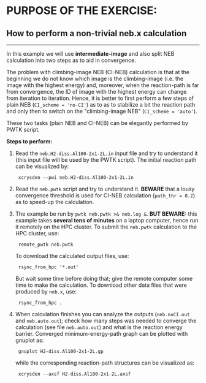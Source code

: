 # PURPOSE OF THE EXERCISE:
## How to perform a non-trivial neb.x calculation
-------------------------------------------------

In this example we will use **intermediate-image** and also split NEB
calculation into two steps as to aid in convergence.

The problem with climbing-image NEB (CI-NEB) calculation is that at
the beginning we do not know which image is the climbing-image
(i.e. the image with the highest energy) and, moreover, when the
reaction-path is far from convergence, the ID of image with the
highest energy can change from iteration to iteration. Hence, it is
better to first perform a few steps of plain NEB (`CI_scheme = 'no-CI'`)
as to as to stabilize a bit the reaction path and only then to switch
on the "climbing-image NEB" (`CI_scheme = 'auto'`).

These two tasks (plain NEB and CI-NEB) can be elegantly performed by
PWTK script. 

**Steps to perform:**

1. Read the `neb.H2-diss.Al100-2x1-2L.in` input file and try to
   understand it (this input file will be used by the PWTK
   script). The initial reaction path can be visualized by:

        xcrysden --pwi neb.H2-diss.Al100-2x1-2L.in


2. Read the `neb.pwtk` script and try to understand it.  **BEWARE**
   that a lousy convergence threshold is used for CI-NEB calculation
   (`path_thr = 0.2`) as to speed-up the calculation.


3. The example be run by `pwtk neb.pwtk >& neb.log &`.  **BUT
   BEWARE:** this example takes **several tens of minutes** on a laptop
   computer, hence run it remotely on the HPC cluster. To submit the
   `neb.pwtk` calculation to the HPC cluster, use:
   
        remote_pwtk neb.pwtk
		
	To download the calculated output files, use:
	
	    rsync_from_hpc '*.out'
		
    But wait some time before doing that; give the remote computer
	some time to make the calculation. To download other data files
	that were produced by `neb.x`, use:
	
	    rsync_from_hpc .

4. When calculation finishes you can analyze the outputs
   (`neb.noCI.out` and `neb.auto.out`); check how many steps was
   needed to converge the calculation (see file `neb.auto.out`) and
   what is the reaction energy barrier. Converged minimum-energy-path
   graph can be plotted with gnuplot as:

        gnuplot H2-diss.Al100-2x1-2L.gp

   while the corresponding reaction-path structures can be visualized as:

        xcrysden --axsf H2-diss.Al100-2x1-2L.axsf
